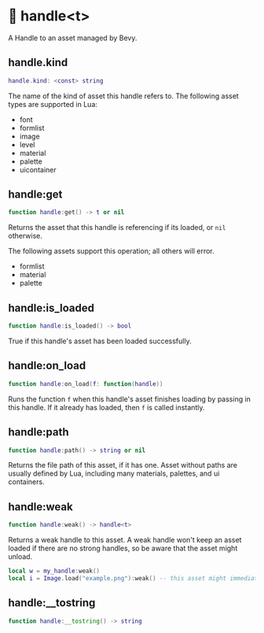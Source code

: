 # 👏 handle\<t>

A Handle to an asset managed by Bevy.

## handle.kind
```lua
handle.kind: <const> string
```
The name of the kind of asset this handle refers to. The following asset types are supported in Lua:
- font
- formlist
- image
- level
- material
- palette
- uicontainer

## handle:get
```lua
function handle:get() -> t or nil
```

Returns the asset that this handle is referencing if its loaded, or `nil` otherwise. 

The following assets support this operation; all others will error.
- formlist
- material
- palette

## handle:is_loaded
```lua
function handle:is_loaded() -> bool
```

True if this handle's asset has been loaded successfully.

## handle:on_load
```lua
function handle:on_load(f: function(handle))
```

Runs the function `f` when this handle's asset finishes loading by passing in this handle. If it already has loaded, then `f` is called instantly.

## handle:path
```lua
function handle:path() -> string or nil
```

Returns the file path of this asset, if it has one. Asset without paths are usually defined by Lua, including many materials, palettes, and ui containers.

## handle:weak
```lua
function handle:weak() -> handle<t>
```

Returns a weak handle to this asset. A weak handle won't keep an asset loaded if there are no strong handles, so be aware that the asset might unload.

```lua
local w = my_handle:weak()
local i = Image.load("example.png"):weak() -- this asset might immediately unload if no one else uses the same image!
```

## handle:__tostring
```lua
function handle:__tostring() -> string
```